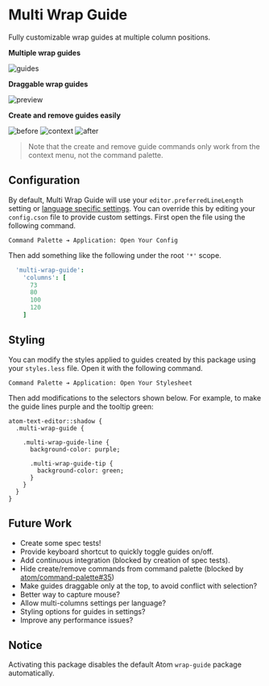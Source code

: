 # Multi Wrap Guide

Fully customizable wrap guides at multiple column positions.

**Multiple wrap guides**

![guides](https://cloud.githubusercontent.com/assets/1903876/8000958/76513892-0b26-11e5-80ab-aa630ccf0635.png)

**Draggable wrap guides**

![preview](https://cloud.githubusercontent.com/assets/1903876/7998617/65c03c2a-0b04-11e5-8417-f3f992d1d818.gif)

**Create and remove guides easily**

![before](https://cloud.githubusercontent.com/assets/1903876/8014214/8778f16e-0b94-11e5-921a-4a3126251db6.png)
![context](https://cloud.githubusercontent.com/assets/1903876/8014215/877b79e8-0b94-11e5-8c88-7e1ba4270484.png)
![after](https://cloud.githubusercontent.com/assets/1903876/8014216/877d2dd8-0b94-11e5-8705-9f43ddeba541.png)

> Note that the create and remove guide commands only work from the context menu, not the command palette.

## Configuration

By default, Multi Wrap Guide will use your `editor.preferredLineLength` setting or [language specific settings](http://blog.atom.io/2014/10/31/language-scoped-config.html). You can override this by editing your `config.cson` file to provide custom settings. First open the file using the following command.

```
Command Palette ➔ Application: Open Your Config
```

Then add something like the following under the root `'*'` scope.

```coffeescript
  'multi-wrap-guide':
    'columns': [
      73
      80
      100
      120
    ]
```

## Styling

You can modify the styles applied to guides created by this package using your `styles.less` file. Open it with the following command.

```
Command Palette ➔ Application: Open Your Stylesheet
```

Then add modifications to the selectors shown below. For example, to make the guide lines purple and the tooltip green:

```less
atom-text-editor::shadow {
  .multi-wrap-guide {

    .multi-wrap-guide-line {
      background-color: purple;

      .multi-wrap-guide-tip {
        background-color: green;
      }
    }
  }
}
```

## Future Work

- Create some spec tests!
- Provide keyboard shortcut to quickly toggle guides on/off.
- Add continuous integration (blocked by creation of spec tests).
- Hide create/remove commands from command palette (blocked by [atom/command-palette#35](https://github.com/atom/command-palette/issues/35))
- Make guides draggable only at the top, to avoid conflict with selection?
- Better way to capture mouse?
- Allow multi-columns settings per language?
- Styling options for guides in settings?
- Improve any performance issues?

## Notice

Activating this package disables the default Atom `wrap-guide` package automatically.
